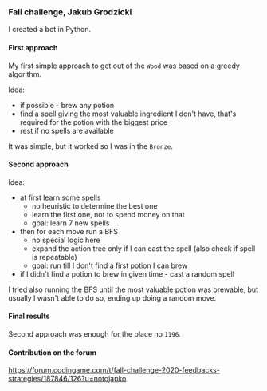 ### Fall challenge, Jakub Grodzicki

I created a bot in Python. 

#### First approach
My first simple approach to get out of the `Wood` was based on a greedy algorithm.

Idea:
- if possible - brew any potion
- find a spell giving the most valuable ingredient I don't have, that's required for the potion with the biggest price
- rest if no spells are available

It was simple, but it worked so I was in the `Bronze`.

#### Second approach
Idea:
- at first learn some spells
    - no heuristic to determine the best one
    - learn the first one, not to spend money on that
    - goal: learn 7 new spells
- then for each move run a BFS
    - no special logic here
    - expand the action tree only if I can cast the spell (also check if spell is repeatable)
    - goal: run till I don't find a first potion I can brew
- if I didn't find a potion to brew in given time - cast a random spell

I tried also running the BFS until the most valuable potion was brewable, but usually I wasn't able to do so, ending up 
doing a random move.

#### Final results
Second approach was enough for the place no `1196`. 

#### Contribution on the forum
https://forum.codingame.com/t/fall-challenge-2020-feedbacks-strategies/187846/126?u=notojapko